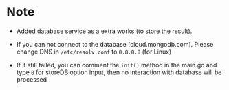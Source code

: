 # Note

- Added database service as a extra works (to store the result).

- If you can not connect to the database (cloud.mongodb.com). Please change DNS in `/etc/resolv.conf` to `8.8.8.8` (for Linux)
- If it still failed, you can comment the `init()` method in the main.go and type `0` for storeDB option input, then no interaction with database will be processed

